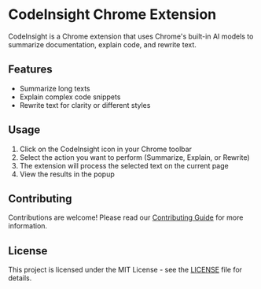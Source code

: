 # CodeInsight Chrome Extension

CodeInsight is a Chrome extension that uses Chrome's built-in AI models to summarize documentation, explain code, and rewrite text.

## Features

- Summarize long texts
- Explain complex code snippets
- Rewrite text for clarity or different styles

## Usage

1. Click on the CodeInsight icon in your Chrome toolbar
2. Select the action you want to perform (Summarize, Explain, or Rewrite)
3. The extension will process the selected text on the current page
4. View the results in the popup


## Contributing

Contributions are welcome! Please read our [Contributing Guide](CONTRIBUTING.md) for more information.

## License

This project is licensed under the MIT License - see the [LICENSE](LICENSE) file for details.